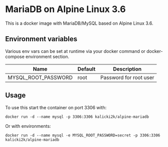 # MariaDB on Alpine Linux 3.6
This is a docker image with MariaDB/MySQL based on Alpine Linux 3.6.

 ## Environment variables
Various env vars can be set at runtime via your docker command or docker-compose environment section.

| Name                 | Default | Description            |
| -------------------- | ------- | ---------------------- |
| MYSQL_ROOT_PASSWORD  | root    | Password for root user |

## Usage
To use this start the container on port 3306 with:

```
docker run -d --name mysql -p 3306:3306 kalicki2k/alpine-mariadb
```

Or with environments:
```
docker run -d --name mysql -e MYSQL_ROOT_PASSWORD=secret -p 3306:3306 kalicki2k/alpine-mariadb

```
